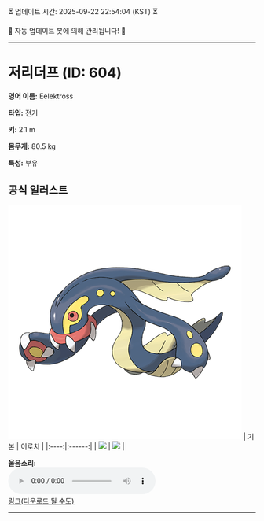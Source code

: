 
⏳ 업데이트 시간: 2025-09-22 22:54:04 (KST) ⏳

🤖 자동 업데이트 봇에 의해 관리됩니다! 🤖

---

# 저리더프 (ID: 604)
**영어 이름:** Eelektross

**타입:** 전기

**키:** 2.1 m

**몸무게:** 80.5 kg

**특성:** 부유

## 공식 일러스트
![](https://raw.githubusercontent.com/PokeAPI/sprites/master/sprites/pokemon/other/official-artwork/604.png)
| 기본 | 이로치 |
|:----:|:------:|
| <img src="http://play.pokemonshowdown.com/sprites/ani/eelektross.gif" width="200"> | <img src="http://play.pokemonshowdown.com/sprites/ani-shiny/eelektross.gif" width="200"> |

**울음소리:**<br><audio controls src="https://raw.githubusercontent.com/PokeAPI/cries/main/cries/pokemon/latest/604.ogg"></audio><br> [링크(다운로드 될 수도)](https://raw.githubusercontent.com/PokeAPI/cries/main/cries/pokemon/latest/604.ogg)


---
